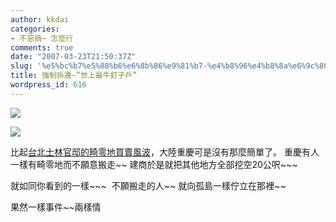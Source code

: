 ```yaml
---
author: kkdai
categories:
- 不惡搞~ 怎麼行
comments: true
date: "2007-03-23T21:50:37Z"
slug: '%e5%bc%b7%e5%88%b6%e6%8b%86%e9%81%b7-%e4%b8%96%e4%b8%8a%e6%9c%80%e7%89%9b%e9%87%98%e5%ad%90%e6%88%b6'
title: 強制拆遷–”世上最牛釘子戶”
wordpress_id: 616
---
```


![](http://bp0.blogger.com/_al90Hz7UsAI/RgI4iGvQC7I/AAAAAAAAAWI/_Y8H9wMu-po/s400/xinsrc_57203042008102341321920.jpg)

![](http://bp1.blogger.com/_al90Hz7UsAI/RgI4iWvQC8I/AAAAAAAAAWQ/Z8ipqlVLfso/s400/3401789.jpg)

比起[台北士林官邸的畸零地買賣風波](http://tw.money.yahoo.com/money_news/060904/213/3ho0c.html)，大陸重慶可是沒有那麼簡單了。 重慶有人一樣有畸零地而不願意搬走~~  建商於是就把其他地方全部挖空20公呎~~~  

就如同你看到的一樣~~~  不願搬走的人~~ 就向孤島一樣佇立在那裡~~

果然一樣事件~~兩樣情
